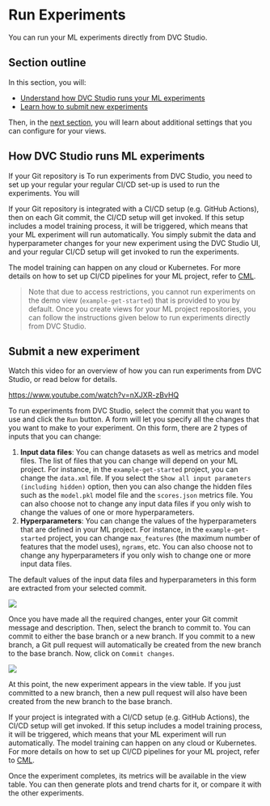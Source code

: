 # Run Experiments

You can run your ML experiments directly from DVC Studio.

## Section outline

In this section, you will:

- [Understand how DVC Studio runs your ML experiments](#how-dvc-studio-runs-ml-experiments)
- [Learn how to submit new experiments](#submit-a-new-experiment)

Then, in the [next section](/doc/studio/view-settings), you will learn about
additional settings that you can configure for your views.

## How DVC Studio runs ML experiments

If your Git repository is To run experiments from DVC Studio, you need to set up
your regular your regular CI/CD set-up is used to run the experiments. You will

If your Git repository is integrated with a CI/CD setup (e.g. GitHub Actions),
then on each Git commit, the CI/CD setup will get invoked. If this setup
includes a model training process, it will be triggered, which means that your
ML experiment will run automatically. You simply submit the data and
hyperparameter changes for your new experiment using the DVC Studio UI, and your
regular CI/CD setup will get invoked to run the experiments.

The model training can happen on any cloud or Kubernetes. For more details on
how to set up CI/CD pipelines for your ML project, refer to
[CML](https://cml.dev).

> Note that due to access restrictions, you cannot run experiments on the demo
> view (`example-get-started`) that is provided to you by default. Once you
> create views for your ML project repositories, you can follow the instructions
> given below to run experiments directly from DVC Studio.

## Submit a new experiment

Watch this video for an overview of how you can run experiments from DVC Studio,
or read below for details.

https://www.youtube.com/watch?v=nXJXR-zBvHQ

To run experiments from DVC Studio, select the commit that you want to use and
click the `Run` button. A form will let you specify all the changes that you
want to make to your experiment. On this form, there are 2 types of inputs that
you can change:

1. **Input data files**: You can change datasets as well as metrics and model
   files. The list of files that you can change will depend on your ML project.
   For instance, in the `example-get-started` project, you can change the
   `data.xml` file. If you select the
   `Show all input parameters (including hidden)` option, then you can also
   change the hidden files such as the `model.pkl` model file and the
   `scores.json` metrics file. You can also choose not to change any input data
   files if you only wish to change the values of one or more hyperparameters.
2. **Hyperparameters**: You can change the values of the hyperparameters that
   are defined in your ML project. For instance, in the `example-get-started`
   project, you can change `max_features` (the maximum number of features that
   the model uses), `ngrams`, etc. You can also choose not to change any
   hyperparameters if you only wish to change one or more input data files.

The default values of the input data files and hyperparameters in this form are
extracted from your selected commit.

![](https://static.iterative.ai/img/studio/cml_changes.png)

Once you have made all the required changes, enter your Git commit message and
description. Then, select the branch to commit to. You can commit to either the
base branch or a new branch. If you commit to a new branch, a Git pull request
will automatically be created from the new branch to the base branch. Now, click
on `Commit changes`.

![](https://static.iterative.ai/img/studio/cml_commit.png)

At this point, the new experiment appears in the view table. If you just
committed to a new branch, then a new pull request will also have been created
from the new branch to the base branch.

If your project is integrated with a CI/CD setup (e.g. GitHub Actions), the
CI/CD setup will get invoked. If this setup includes a model training process,
it will be triggered, which means that your ML experiment will run
automatically. The model training can happen on any cloud or Kubernetes. For
more details on how to set up CI/CD pipelines for your ML project, refer to
[CML](https://cml.dev).

Once the experiment completes, its metrics will be available in the view table.
You can then generate plots and trend charts for it, or compare it with the
other experiments.
